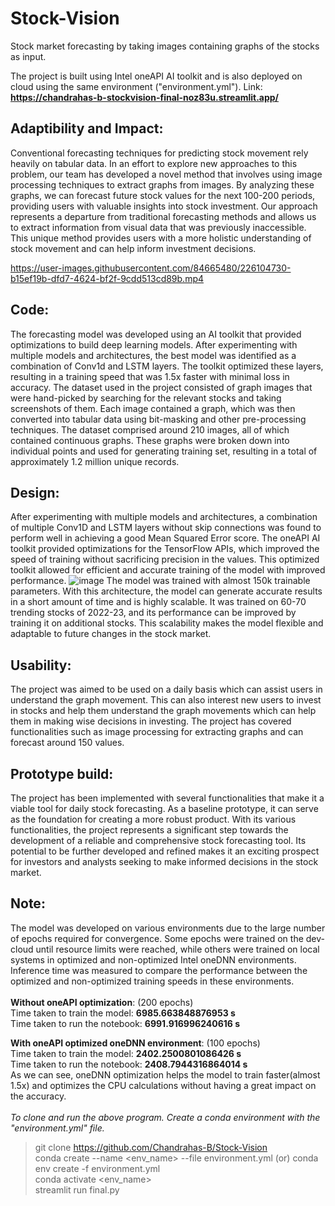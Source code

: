 # Stock-Vision
Stock market forecasting by taking images containing graphs of the stocks as input.

The project is built using Intel oneAPI AI toolkit and is also deployed on cloud using the same environment ("environment.yml").
Link: <b><u>https://chandrahas-b-stockvision-final-noz83u.streamlit.app/ </u></b>

## Adaptibility and Impact:
  Conventional forecasting techniques for predicting stock movement rely heavily on tabular data. In an effort to explore new approaches to this problem, our team has developed a novel method that involves using image processing techniques to extract graphs from images. By analyzing these graphs, we can forecast future stock values for the next 100-200 periods, providing users with valuable insights into stock investment. Our approach represents a departure from traditional forecasting methods and allows us to extract information from visual data that was previously inaccessible. This unique method provides users with a more holistic understanding of stock movement and can help inform investment decisions. <br/>



https://user-images.githubusercontent.com/84665480/226104730-b15ef19b-dfd7-4624-bf2f-9cdd513cd89b.mp4



## Code:
  The forecasting model was developed using an AI toolkit that provided optimizations to build deep learning models. After experimenting with multiple models and architectures, the best model was identified as a combination of Conv1d and LSTM layers. The toolkit optimized these layers, resulting in a training speed that was 1.5x faster with minimal loss in accuracy.
  The dataset used in the project consisted of graph images that were hand-picked by searching for the relevant stocks and taking screenshots of them. Each image contained a graph, which was then converted into tabular data using bit-masking and other pre-processing techniques. The dataset comprised around 210 images, all of which contained continuous graphs. These graphs were broken down into individual points and used for generating training set, resulting in a total of approximately 1.2 million unique records.
  
  
## Design:
  After experimenting with multiple models and architectures, a combination of multiple Conv1D and LSTM layers without skip connections was found to perform well in achieving a good Mean Squared Error score. 
  The oneAPI AI toolkit provided optimizations for the TensorFlow APIs, which improved the speed of training without sacrificing precision in the values. This optimized toolkit allowed for efficient and accurate training of the model with improved performance.
  ![image](https://user-images.githubusercontent.com/84665480/225654048-566e8770-8884-4b4a-b067-f9415a91b233.png)
The model was trained with almost 150k trainable parameters. With this architecture, the model can generate accurate results in a short amount of time and is highly scalable. It was trained on 60-70 trending stocks of 2022-23, and its performance can be improved by training it on additional stocks. This scalability makes the model flexible and adaptable to future changes in the stock market.
## Usability:
  The project was aimed to be used on a daily basis which can assist users in understand the graph movement. This can also interest new users to invest in stocks and help them understand the graph movements which can help them in making wise decisions in investing.
  The project has covered functionalities such as image processing for extracting graphs and can forecast around 150 values. 
  
## Prototype build:
 The project has been implemented with several functionalities that make it a viable tool for daily stock forecasting. As a baseline prototype, it can serve as the foundation for creating a more robust product. With its various functionalities, the project represents a significant step towards the development of a reliable and comprehensive stock forecasting tool. Its potential to be further developed and refined makes it an exciting prospect for investors and analysts seeking to make informed decisions in the stock market.
 
## Note:
  The model was developed on various environments due to the large number of epochs required for convergence. Some epochs were trained on the dev-cloud until resource limits were reached, while others were trained on local systems in optimized and non-optimized Intel oneDNN environments. Inference time was measured to compare the performance between the optimized and non-optimized training speeds in these environments.<br/><br/>
  <b>Without oneAPI optimization</b>: (200 epochs)<br/>
    Time taken to train the model:	<b>6985.663848876953 s</b> <br/>
    Time taken to run the notebook:	<b>6991.916996240616 s</b> <br/>
    
  <b>With oneAPI optimized oneDNN environment</b>: (100 epochs)<br/>
    Time taken to train the model:	 <b>2402.2500801086426 s</b><br/>
    Time taken to run the notebook:	 <b>2408.7944316864014 s</b><br/>
  As we can see, oneDNN optimization helps the model to train faster(almost 1.5x) and optimizes the CPU calculations without having a great impact on the accuracy.
 <br/><br/>
 <i>To clone and run the above program. Create a conda environment with the "environment.yml" file.</i> <br/>
 > git clone https://github.com/Chandrahas-B/Stock-Vision <br/>
 > conda create --name <env_name> --file environment.yml (or) conda env create -f environment.yml <br/>
 > conda activate <env_name> <br/>
 > streamlit run final.py
 
